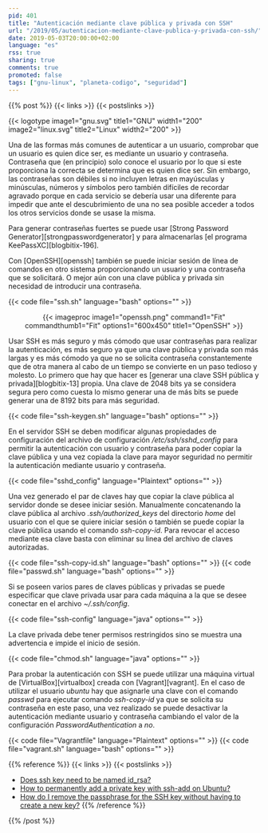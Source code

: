 ```yaml
---
pid: 401
title: "Autenticación mediante clave pública y privada con SSH"
url: "/2019/05/autenticacion-mediante-clave-publica-y-privada-con-ssh/"
date: 2019-05-03T20:00:00+02:00
language: "es"
rss: true
sharing: true
comments: true
promoted: false
tags: ["gnu-linux", "planeta-codigo", "seguridad"]
---
```


{{% post %}}
{{< links >}}
{{< postslinks >}}

{{< logotype image1="gnu.svg" title1="GNU" width1="200" image2="linux.svg" title2="Linux" width2="200" >}}

Una de las formas más comunes de autenticar a un usuario, comprobar que un usuario es quien dice ser, es mediante un usuario y contraseña. Contraseña que (en principio) solo conoce el usuario por lo que si este proporciona la correcta se determina que es quien dice ser. Sin embargo, las contraseñas son débiles si no incluyen letras en mayúsculas y minúsculas, números y símbolos pero también difíciles de recordar agravado porque en cada servicio se debería usar una diferente para impedir que ante el descubrimiento de una no sea posible acceder a todos los otros servicios donde se usase la misma.

Para generar contraseñas fuertes se puede usar [Strong Password Generator][strongpasswordgenerator] y para almacenarlas [el programa KeePassXC][blogbitix-196].

Con [OpenSSH][openssh] también se puede iniciar sesión de línea de comandos en otro sistema proporcionando un usuario y una contraseña que se solicitará. O mejor aún con una clave pública y privada sin necesidad de introducir una contraseña.

{{< code file="ssh.sh" language="bash" options="" >}}

<div class="media" style="text-align: center;">
    {{< imageproc
        image1="openssh.png" command1="Fit" commandthumb1="Fit" options1="600x450" title1="OpenSSH" >}}
</div>

Usar SSH es más seguro y más cómodo que usar contraseñas para realizar la autenticación, es más seguro ya que una clave pública y privada son más largas y es más cómodo ya que no se solicita contraseña constantemente que de otra manera al cabo de un tiempo se convierte en un paso tedioso y molesto. Lo primero que hay que hacer es [generar una clave SSH pública y privada][blogbitix-13] propia. Una clave de 2048 bits ya se considera segura pero como cuesta lo mismo generar una de más bits se puede generar una de 8192 bits para más seguridad.

{{< code file="ssh-keygen.sh" language="bash" options="" >}}

En el servidor SSH se deben modificar algunas propiedades de configuración del archivo de configuración _/etc/ssh/sshd\_config_ para permitir la autenticación con usuario y contraseña para poder copiar la clave pública y una vez copiada la clave para mayor seguridad no permitir la autenticación mediante usuario y contraseña.

{{< code file="sshd_config" language="Plaintext" options="" >}}

Una vez generado el par de claves hay que copiar la clave pública al servidor donde se desee iniciar sesión. Manualmente concatenando la clave pública al archivo _.ssh/authorized_keys_ del directorio _home_ del usuario con el que se quiere iniciar sesión o también se puede copiar la clave pública usando el comando _ssh-copy-id_. Para revocar el acceso mediante esa clave basta con eliminar su linea del archivo de claves autorizadas.

{{< code file="ssh-copy-id.sh" language="bash" options="" >}}
{{< code file="passwd.sh" language="bash" options="" >}}

Si se poseen varios pares de claves públicas y privadas se puede especificar que clave privada usar para cada máquina a la que se desee conectar en el archivo _~/.ssh/config_.

{{< code file="ssh-config" language="java" options="" >}}

La clave privada debe tener permisos restringidos sino se muestra una advertencia e impide el inicio de sesión.

{{< code file="chmod.sh" language="java" options="" >}}

Para probar la autenticación con SSH se puede utilizar una máquina virtual de [VirtualBox][virtualbox] creada con [Vagrant][vagrant]. En el caso de utilizar el usuario _ubuntu_ hay que asignarle una clave con el comando _passwd_ para ejecutar comando _ssh-copy-id_ ya que se solicita su contraseña en este paso, una vez realizado se puede desactivar la autenticación mediante usuario y contraseña cambiando el valor de la configuración _PasswordAuthentication_ a _no_.

{{< code file="Vagrantfile" language="Plaintext" options="" >}}
{{< code file="vagrant.sh" language="bash" options="" >}}

{{% reference %}}
{{< links >}}
{{< postslinks >}}
* [Does ssh key need to be named id_rsa?](http://askubuntu.com/questions/30788/does-ssh-key-need-to-be-named-id-rsa#30792)
* [How to permanently add a private key with ssh-add on Ubuntu?](http://stackoverflow.com/questions/3466626/add-private-key-permanently-with-ssh-add-on-ubuntu)
* [How do I remove the passphrase for the SSH key without having to create a new key?](http://stackoverflow.com/questions/112396/how-do-i-remove-the-passphrase-for-the-ssh-key-without-having-to-create-a-new-ke)
{{% /reference %}}

{{% /post %}}
